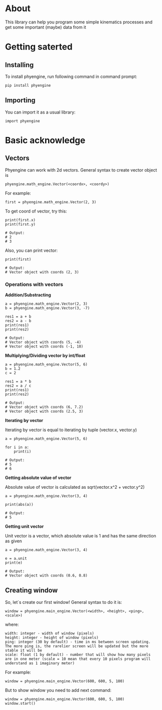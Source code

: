 # **About**
This library can help you program some simple kinematics processes and get some important (maybe) data from it
# **Getting saterted**
## **Installing**
To install phyengine, run following command in command prompt:

```
pip install phyengine
```

## **Importing**

You can import it as a usual library:

```
import phyengine
```

# **Basic acknowledge**
## **Vectors**
Phyengine can work with 2d vectors. General syntax to create vector object is

```
phyengine.math_engine.Vector(<coordx>, <coordy>)
```

For example:

```
first = phyengine.math_engine.Vector(2, 3)
```

To get coord of vector, try this:

```
print(first.x)
print(first.y)

# Output:
# 2
# 3
```

Also, you can print vector:

```
print(first)

# Output:
# Vector object with coords (2, 3)
```

### **Operations with vectors**

**Addition/Substracting**

```
a = phyengine.math_engine.Vector(2, 3)
b = phyengine.math_engine.Vector(3, -7)

res1 = a + b
res2 = a - b
print(res1)
print(res2)

# Output:
# Vector object with coords (5, -4)
# Vector object with coords (-1, 10)
```

**Multiplying/Dividing vector by int/float**

```
a = phyengine.math_engine.Vector(5, 6)
b = 1.2
c = 2

res1 = a * b
res2 = a / c
print(res1)
print(res2)

# Output:
# Vector object with coords (6, 7.2)
# Vector object with coords (2.5, 3)
```

**Iterating by vector**

Iterating by vector is equal to iterating by tuple (vector.x, vector.y)

```
a = phyengine.math_engine.Vector(5, 6)

for i in a:
    print(i)

# Output:
# 5
# 6
```

**Getting absolute value of vector**

Absolute value of vector is calculated as sqrt(vector.x^2 + vector.y^2)

```
a = phyengine.math_engine.Vector(3, 4)

print(abs(a))

# Output:
# 5
```

**Getting unit vector**

Unit vector is a vector, which absolute value is 1 and has the same direction as given

```
a = phyengine.math_engine.Vector(3, 4)

e = a.unit
print(e)

# Output:
# Vector object with coords (0.6, 0.8)
```

## **Creating window**

So, let`s create our first window! General syntax to do it is:

```
window = phyengine.main_engine.Vector(<width>, <height>, <ping>, <scale>)
```

where:

    width: integer - width of window (pixels)
    height: integer - height of window (pixels)
    ping: integer (30 by default) - time in ms between screen updating. The more ping is, the rarelier screen will be updated but the more stable it will be
    scale: float (1 by default) - number that will show how many pixels are in one meter (scale = 10 mean that every 10 pixels program will understand as 1 imaginary meter)

For example:

```
window = phyengine.main_engine.Vector(600, 600, 5, 100)
```

But to show window you need to add next command:

```
window = phyengine.main_engine.Vector(600, 600, 5, 100)
window.start()
```
